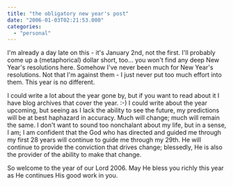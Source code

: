 ```yaml
---
title: "the obligatory new year's post"
date: "2006-01-03T02:21:53.000"
categories: 
  - "personal"
---
```


I'm already a day late on this - it's January 2nd, not the first. I'll probably come up a (metaphorical) dollar short, too... you won't find any deep New Year's resolutions here. Somehow I've never been much for New Year's resolutions. Not that I'm against them - I just never put too much effort into them. This year is no different.

I could write a lot about the year gone by, but if you want to read about it I have blog archives that cover the year. :-) I could write about the year upcoming, but seeing as I lack the ability to see the future, my predictions will be at best haphazard in accuracy. Much will change; much will remain the same. I don't want to sound too nonchalant about my life, but in a sense, I am; I am confident that the God who has directed and guided me through my first 28 years will continue to guide me through my 29th. He will continue to provide the conviction that drives change; blessedly, He is also the provider of the ability to make that change.

So welcome to the year of our Lord 2006. May He bless you richly this year as He continues His good work in you.
